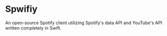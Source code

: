 # Spwifiy

An open-source Spotify client utilizing Spotify's data API and YouTube's API written completely in Swift.
